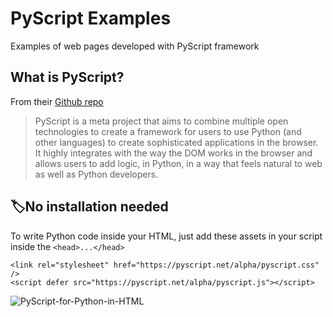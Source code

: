 # PyScript Examples

Examples of web pages developed with PyScript framework

## What is PyScript?
From their [Github repo](https://github.com/pyscript/pyscript)
> PyScript is a meta project that aims to combine multiple open technologies to create a framework for users to use Python (and other languages) to create sophisticated applications in the browser. It highly integrates with the way the DOM works in the browser and allows users to add logic, in Python, in a way that feels natural to web as well as Python developers.

## 🏷️No installation needed
To write Python code inside your HTML, just add these assets in your script inside the `<head>...</head>`
```
<link rel="stylesheet" href="https://pyscript.net/alpha/pyscript.css" />
<script defer src="https://pyscript.net/alpha/pyscript.js"></script>
```



![PyScript-for-Python-in-HTML](https://user-images.githubusercontent.com/59244522/184661775-95955757-e9a6-49d1-abe6-16308720521e.png)

